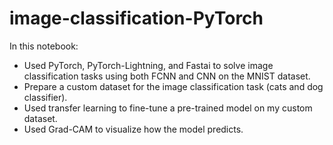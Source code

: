 # image-classification-PyTorch
In this notebook:
  * Used PyTorch, PyTorch-Lightning, and Fastai to solve image classification tasks using both FCNN and CNN on the MNIST dataset.
  * Prepare a custom dataset for the image classification task (cats and dog classifier).
  * Used transfer learning to fine-tune a pre-trained model on my custom dataset.
  * Used Grad-CAM to visualize how the model predicts.<br>





